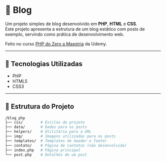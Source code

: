 # 📰 Blog

Um projeto simples de blog desenvolvido em **PHP**, **HTML** e **CSS**.  
Este projeto apresenta a estrutura de um blog estático com posts de exemplo, servindo como prática de desenvolvimento web.  

Feito no curso [PHP do Zero a Maestria](https://www.udemy.com/course/php-do-zero-a-maestria-com-projetos-incriveis/) da Udemy.

---

## 🚀 Tecnologias Utilizadas
- PHP  
- HTML5  
- CSS3  

---

## 📂 Estrutura do Projeto

```bash
/blog_php
├── css/        # Estilos do projeto 
├── data/       # Dados para os posts 
├── helpers/    # Utilitário para a URL
├── img/        # Imagens utilizadas para os posts
├── templates/  # Templates de header e footer
├── contato/    # Página de contatos (não desenvolvida)
├── index.php   # Página principal 
└── post.php    # Detalhes de um post

